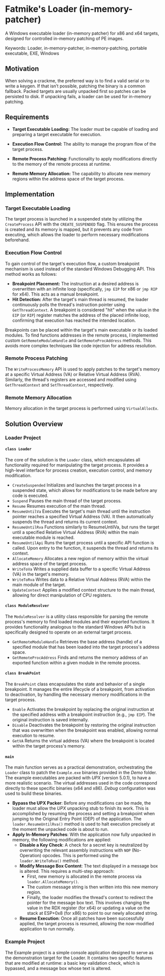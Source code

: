 # Fatmike's Loader (in-memory-patcher)  

A Windows executable loader (in-memory patcher) for x86 and x64 targets, designed for controlled in-memory patching of PE images.  

Keywords: Loader, in-memory-patcher, in-memory-patching, portable executable, EXE, Windows

## Motivation

When solving a crackme, the preferred way is to find a valid serial or to write a keygen. If that isn’t possible, patching the binary is a common fallback. Packed targets are usually unpacked first so patches can be persisted to disk. If unpacking fails, a loader can be used for in-memory patching.

## Requirements

- **Target Executable Loading:** The loader must be capable of loading and preparing a target executable for execution.

- **Execution Flow Control:** The ability to manage the program flow of the target process.

- **Remote Process Patching:** Functionality to apply modifications directly to the memory of the remote process at runtime.

- **Remote Memory Allocation:** The capability to allocate new memory regions within the address space of the target process.  
  
## Implementation

### Target Executable Loading  

The target process is launched in a suspended state by utilizing the ``CreateProcess`` API with the ``CREATE_SUSPENDED`` flag. This ensures the process is created and its memory is mapped, but it prevents any code from executing, which allows the loader to perform necessary modifications beforehand.

### Execution Flow Control  

To gain control of the target's execution flow, a custom breakpoint mechanism is used instead of the standard Windows Debugging API. This method works as follows:

- **Breakpoint Placement:** The instruction at a desired address is overwritten with an infinite loop (specifically, ``jmp EIP`` for x86 or ``jmp RIP`` for x64). This acts as a manual breakpoint.  
- **Hit Detection:** After the target's main thread is resumed, the loader continuously polls the thread's instruction pointer using ``GetThreadContext``. A breakpoint is considered "hit" when the value in the ``EIP`` (or ``RIP``) register matches the address of the placed infinite loop, confirming that execution has reached the intended location.

Breakpoints can be placed within the target's main executable or its loaded modules. To find functions addresses in the remote process, I implemented custom ``GetRemoteModuleHandle`` and ``GetRemoteProcAddress`` methods. This avoids more complex techniques like code injection for address resolution.

### Remote Process Patching

The ``WriteProcessMemory`` API is used to apply patches to the target's memory at a specific Virtual Address (VA) or Relative Virtual Address (RVA). Similarly, the thread's registers are accessed and modified using ``GetThreadContext`` and ``SetThreadContext``, respectively.  

### Remote Memory Allocation

Memory allocation in the target process is performed using ``VirtualAllocEx``.

## Solution Overview

### Loader Project

#### ``class Loader``

The core of the solution is the ``Loader`` class, which encapsulates all functionality required for manipulating the target process. It provides a high-level interface for process creation, execution control, and memory modification.

- ``CreateSuspended`` Initializes and launches the target process in a suspended state, which allows for modifications to be made before any code is executed.
- ``Suspend`` Pauses the main thread of the target process.
- ``Resume`` Resumes execution of the main thread.
- ``ResumeUntilVa`` Executes the target's main thread until the instruction pointer reaches a specified Virtual Address (VA). It then automatically suspends the thread and returns its current context.
- ``ResumeUntilRva`` Functions similarly to ResumeUntilVa, but runs the target until a specified Relative Virtual Address (RVA) within the main executable module is reached.
- ``ResumeUntilApi`` Runs the target process until a specific API function is called. Upon entry to the function, it suspends the thread and returns its context.
- ``AllocateMemory`` Allocates a new region of memory within the virtual address space of the target process.
- ``WriteToVa`` Writes a supplied data buffer to a specific Virtual Address (VA) in the target's memory.
- ``WriteToRva`` Writes data to a Relative Virtual Address (RVA) within the main module of the target.
- ``UpdateContext`` Applies a modified context structure to the main thread, allowing for direct manipulation of CPU registers.

#### ``class ModuleResolver``

The ``ModuleResolver`` is a utility class responsible for parsing the remote process's memory to find loaded modules and their exported functions. It provides functionality analogous to the standard Windows APIs but is specifically designed to operate on an external target process.

- ``GetRemoteModuleHandle`` Retrieves the base address (handle) of a specified module that has been loaded into the target process's address space.
- ``GetRemoteProcAddress`` Finds and returns the memory address of an exported function within a given module in the remote process.

#### ``class BreakPoint``

The ``BreakPoint`` class encapsulates the state and behavior of a single breakpoint. It manages the entire lifecycle of a breakpoint, from activation to deactivation, by handling the necessary memory modifications in the target process.

- ``Enable`` Activates the breakpoint by replacing the original instruction at the specified address with a breakpoint instruction (e.g., ``jmp EIP``). The original instruction is saved internally.
- ``Disable`` Deactivates the breakpoint by restoring the original instruction that was overwritten when the breakpoint was enabled, allowing normal execution to resume.
- ``GetVA`` Returns the virtual address (VA) where the breakpoint is located within the target process's memory.

#### ``main``

The main function serves as a practical demonstration, orchestrating the ``Loader`` class to patch the ``Example.exe`` binaries provided in the *Demo* folder. The example executables are packed with *UPX* (version 5.0.1), to have a more realistic scenario. The virtual addresses used in the code correspond directly to these specific binaries (x64 and x86). *Debug* configuration was used to build these binaries.

- **Bypass the UPX Packer**: Before any modifications can be made, the loader must allow the *UPX* unpacking stub to finish its work. This is accomplished by resuming the process and setting a breakpoint when jumping to the Original Entry Point (OEP) of the application. The ``loader.ResumeUntilRva()`` method is used to halt execution precisely at the moment the unpacked code is about to run.
- **Apply In-Memory Patches**: With the application now fully unpacked in memory, the following modifications are applied:
  - **Disable a Key Check**: A check for a secret key is neutralized by overwriting the relevant assembly instructions with ``NOP`` (No-Operation) opcodes. This is performed using the ``loader.WriteToRva()`` method.
  - **Modify Message Box Content**: The text displayed in a message box is altered. This requires a multi-step approach:
    - First, new memory is allocated in the remote process via ``loader.AllocateMemory()``.
    - The custom message string is then written into this new memory region.
    - Finally, the loader modifies the thread's context to redirect the pointer for the message box text. This involves changing the value in the RDX register (for x64) or updating a value on the stack at ESP+0x8 (for x86) to point to our newly allocated string.
  - **Resume Execution**: Once all patches have been successfully applied, the target process is resumed, allowing the now-modified application to run normally.

### Example Project

The Example project is a simple console application designed to serve as the demonstration target for the Loader. It contains two specific features that are modified at runtime: a basic key validation check, which is bypassed, and a message box whose text is altered.
